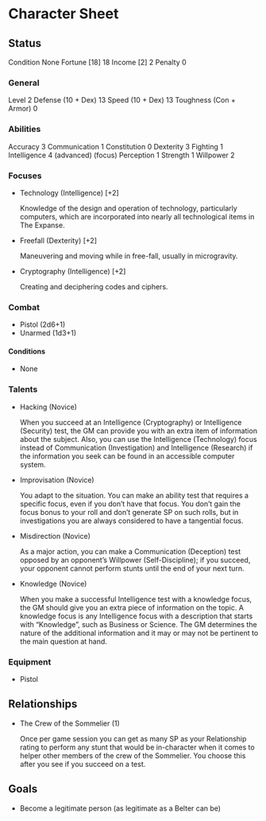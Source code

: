 # Character Sheet

## Status

Condition     None
Fortune [18]  18
Income  [2]   2
Penalty       0

### General

Level                     2
Defense    (10 + Dex)     13
Speed      (10 + Dex)     13
Toughness  (Con + Armor)  0

### Abilities

Accuracy        3
Communication   1
Constitution    0
Dexterity       3
Fighting        1
Intelligence    4 (advanced) (focus)
Perception      1
Strength        1
Willpower       2

### Focuses

* Technology    (Intelligence)  [+2]

  Knowledge of the design and operation of technology, particularly computers, which are incorporated into nearly all
  technological items in The Expanse.

* Freefall      (Dexterity)     [+2]

  Maneuvering and moving while in free-fall, usually in microgravity.

* Cryptography  (Intelligence)  [+2]

  Creating and deciphering codes and ciphers.

### Combat

* Pistol   (2d6+1)
* Unarmed  (1d3+1)

#### Conditions

* None

### Talents

* Hacking        (Novice)

  When you succeed at an Intelligence (Cryptography) or Intelligence (Security) test, the GM can provide you with an
  extra item of information about the subject. Also, you can use the Intelligence (Technology) focus instead of
  Communication (Investigation) and Intelligence (Research) if the information you seek can be found in an accessible
  computer system.

* Improvisation  (Novice)

  You adapt to the situation. You can make an ability test that requires a specific focus, even if you don’t have that
  focus. You don’t gain the focus bonus to your roll and don’t generate SP on such rolls, but in investigations you are
  always considered to have a tangential focus.

* Misdirection   (Novice)

  As a major action, you can make a Communication (Deception) test opposed by an opponent’s Willpower
  (Self-Discipline); if you succeed, your opponent cannot perform stunts until the end of your next turn.

* Knowledge      (Novice)

  When you make a successful Intelligence test with a knowledge focus, the GM should give you an extra piece of
  information on the topic. A knowledge focus is any Intelligence focus with a description that starts with
  “Knowledge”, such as Business or Science. The GM determines the nature of the additional information and it may or
  may not be pertinent to the main question at hand.

### Equipment

* Pistol

## Relationships

* The Crew of the Sommelier (1)

  Once per game session you can get as many SP as your Relationship rating to perform any stunt that would be
  in-character when it comes to helper other members of the crew of the Sommelier. You choose this after you see if you
  succeed on a test.

## Goals

* Become a legitimate person (as legitimate as a Belter can be)
